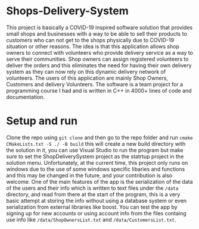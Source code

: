# Shops-Delivery-System
This project is basically a COVID-19 inspired software solution that provides small shops and businesses with a way to be able to sell their products to customers who can not get to the shops physically due to COVID-19 situation or other reasons. The idea is that this application allows shop owners to connect with volunteers who provide delivery service as a way to serve their communities. Shop owners can assign registered volunteers to deliver the orders and this eliminates the need for having their own delivery system as they can now rely on this dynamic delivery network of volunteers. The users of this application are mainly Shop Owners, Customers and delivery Volunteers.
The software is a team project for a programming course I had and is written in C++ in 4000+ lines of code and documentation.

# Setup and run
Clone the repo using `git clone` and then go to the repo folder and run `cmake CMakeLists.txt -S ./ -B build` this will create a new build directory with the solution in it, you can use Visual Studio to run the program but make sure to set the ShopDeliverySystem project as the statrtup project in the solution menu. Unfortunately, at the current time, this project only runs on windows due to the use of some windows specific libaries and functions and this may be changed in the future, and your contribution is also welcome.
One of the main features of the app is the serialization of the data of the users and their info which is written to text files under the `/data` directory, and read from there at the start of the program, this is a very basic attempt at storing the info without using a database system or even serialization from external libraries like boost.
You can test the app by signing up for new accounts or using account info from the files containg use info like `/data/ShopOwnersList.txt` and `/data/CustomersList.txt`.
